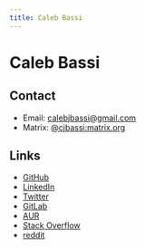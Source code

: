 ```yaml
---
title: Caleb Bassi
---
```


# Caleb Bassi

## Contact

- Email: calebjbassi@gmail.com
- Matrix: [@cjbassi:matrix.org](https://matrix.to/#/@cjbassi:matrix.org)

## Links

- [GitHub](https://github.com/cjbassi)
- [LinkedIn](https://www.linkedin.com/in/calebjbassi/)
- [Twitter](https://twitter.com/Caleb_Bassi)
- [GitLab](https://gitlab.com/cjbassi)
- [AUR](https://aur.archlinux.org/account/cjbassi)
- [Stack Overflow](https://stackoverflow.com/users/7829659/caleb-bassi)
- [reddit](https://www.reddit.com/user/cjbassi/)

